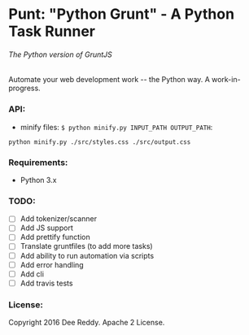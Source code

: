 # Punt: "Python Grunt" - A Python Task Runner
###### The Python version of GruntJS

Automate your web development work -- the Python way. A work-in-progress.

### API:
- minify files:
`$ python minify.py INPUT_PATH OUTPUT_PATH`:
```shell
python minify.py ./src/styles.css ./src/output.css 
```

### Requirements:
- Python 3.x

### TODO:
+ [ ] Add tokenizer/scanner
+ [ ] Add JS support
+ [ ] Add prettify function
+ [ ] Translate gruntfiles (to add more tasks)
+ [ ] Add ability to run automation via scripts
+ [ ] Add error handling
+ [ ] Add cli
+ [ ] Add travis tests

### License:
Copyright 2016 Dee Reddy. Apache 2 License.
